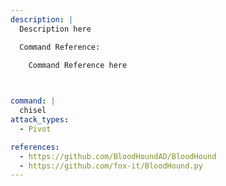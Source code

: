```yaml
---
description: |
  Description here

  Command Reference:

  	Command Reference here

  	

command: |
  chisel
attack_types:
  - Pivot

references:
  - https://github.com/BloodHoundAD/BloodHound
  - https://github.com/fox-it/BloodHound.py
---
```

